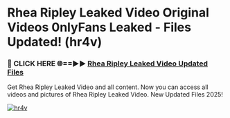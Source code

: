 # Rhea Ripley Leaked Video Original Videos 0nlyFans Leaked - Files Updated! (hr4v)

<h3>🔴 CLICK HERE 🌐==►► <a href="https://tinyurl.com/2m67pmp6" rel="nofollow">Rhea Ripley Leaked Video Updated Files</a></h3>

Get Rhea Ripley Leaked Video and all content. Now you can access all videos and pictures of Rhea Ripley Leaked Video. New Updated Files 2025!

[![hr4v](https://i.imgur.com/H4QAA4z.gif)](https://tinyurl.com/2m67pmp6)